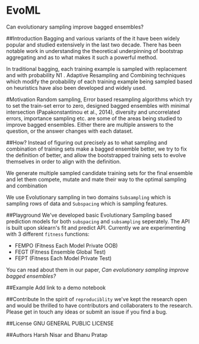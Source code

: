 # EvoML
Can evolutionary sampling improve bagged ensembles?

##Introduction
Bagging and various variants of the it have been widely popular and studied extensively in the last two decade. There has been
notable work in understanding the theoretical underpinning of bootstrap aggregating and as to what makes it such
a powerful method. 

In traditional bagging, each training example is sampled with replacement and with probability N1 . Adaptive Resampling and Combining techniques which modify the probability of each training example being sampled based on heuristics have also been developed and widely used.

#Motivation
Random sampling, Error based resampling algorithms which try to set the train-set error to zero, designed bagged ensembles with minimal intersection (Papakonstantinou et al., 2014), diversity and uncorrelated errors, importance sampling etc. are some of the areas being studied to improve bagged ensembles. Either there are multiple answers to the question, or the answer changes with each dataset.

##How?
Instead of figuring out precisely as to what sampling and combination of training sets make a bagged ensemble better, we try to fix the definition of better, and allow the bootstrapped training sets to evolve themselves in order to align with the definition.

We generate multiple sampled candidate training sets for the final ensemble and let them compete, mutate and mate their way to the optimal sampling
and combination

We use Evolutionary sampling in two domains `Subsampling` which is sampling rows of data and `Subspacing` which is sampling features.


##Playground
We've developed basic Evolutionary Sampling based prediction models for both `subspacing` and `subsampling` seperately. The API is built upon sklearn's fit and predict API.
Currently we are experimenting with 3 different `fitness` functions:

- FEMPO (Fitness Each Model Private OOB)
- FEGT (Fitness Ensemble Global Test)
- FEPT (Fitness Each Model Private Test)

You can read about them in our paper, *Can evolutionary sampling improve bagged ensembles?*

##Example
Add link to a demo notebook


##Contribute
In the spirit of `reproduciblity` we've kept the research open and would be thrilled to have contributors and collaboraters to the research. Please get in touch any ideas or submit an issue if you find a bug.

##License
GNU GENERAL PUBLIC LICENSE

##Authors
Harsh Nisar and Bhanu Pratap